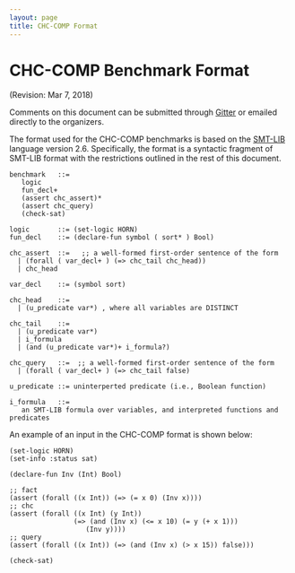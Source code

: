 ```yaml
---
layout: page
title: CHC-COMP Format
---
```


# CHC-COMP Benchmark Format
(Revision: Mar 7, 2018)

Comments on this document can be submitted through [Gitter][chc
gitter] or emailed directly to the organizers.

The format used for the CHC-COMP benchmarks is based on the
[SMT-LIB][smt-lib-lang] language version 2.6. Specifically, the format
is a syntactic fragment of SMT-LIB format with the restrictions
outlined in the rest of this document.

~~~ smt-lib
benchmark   ::=
   logic
   fun_decl+
   (assert chc_assert)*
   (assert chc_query)
   (check-sat)

logic       ::= (set-logic HORN)
fun_decl    ::= (declare-fun symbol ( sort* ) Bool)

chc_assert  ::=   ;; a well-formed first-order sentence of the form
  | (forall ( var_decl+ ) (=> chc_tail chc_head))
  | chc_head

var_decl    ::= (symbol sort)

chc_head    ::=
  | (u_predicate var*) , where all variables are DISTINCT

chc_tail    ::=
  | (u_predicate var*)
  | i_formula
  | (and (u_predicate var*)+ i_formula?)

chc_query   ::=  ;; a well-formed first-order sentence of the form
  | (forall ( var_decl+ ) (=> chc_tail false)

u_predicate ::= uninterperted predicate (i.e., Boolean function)

i_formula   ::=
   an SMT-LIB formula over variables, and interpreted functions and predicates
~~~

An example of an input in the CHC-COMP format is shown below:
~~~ smt-lib
(set-logic HORN)
(set-info :status sat)

(declare-fun Inv (Int) Bool)

;; fact
(assert (forall ((x Int)) (=> (= x 0) (Inv x))))
;; chc
(assert (forall ((x Int) (y Int))
                (=> (and (Inv x) (<= x 10) (= y (+ x 1)))
                   (Inv y))))
;; query
(assert (forall ((x Int)) (=> (and (Inv x) (> x 15)) false)))

(check-sat)
~~~

[smt-comp]: http://smtcomp.sourceforge.net/2017/rules17.pdf
[chc gitter]: https://gitter.im/chc-comp
[chc-comp]: https://chc-comp.github.io
[smt-lib-lang]: http://smtlib.cs.uiowa.edu/language.shtml
